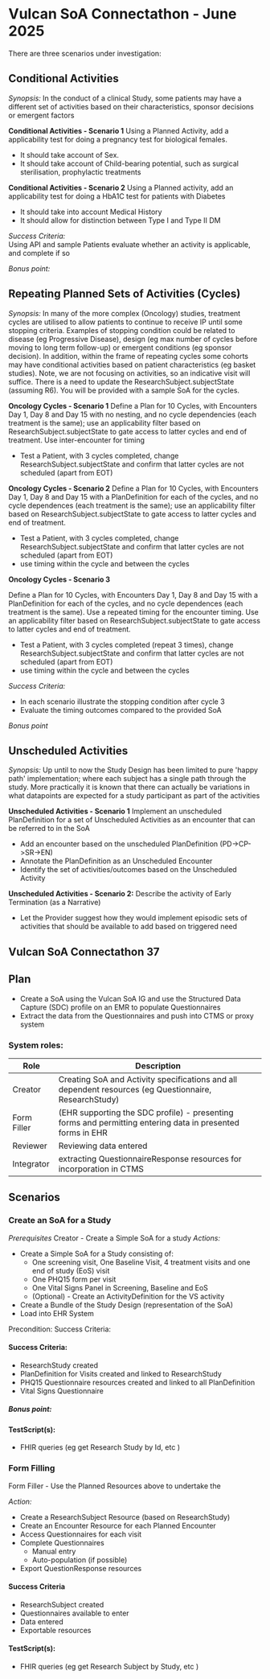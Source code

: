 # Vulcan SoA Connectathon - June 2025

There are three scenarios under investigation:

## Conditional Activities

*Synopsis:* 
In the conduct of a clinical Study, some patients may have a different set of activities based on their characteristics, sponsor decisions or emergent factors

**Conditional Activities - Scenario 1**
Using a Planned Activity, add a applicability test for doing a pregnancy test for biological females.
* It should take account of Sex.
* It should take account of Child-bearing potential, such as surgical sterilisation, prophylactic treatments

**Conditional Activities - Scenario 2**
Using a Planned activity, add an applicability test for doing a HbA1C test for patients with Diabetes
* It should take into account Medical History
* It should allow for distinction between Type I and Type II DM

*Success Criteria:*  
Using API and sample Patients evaluate whether an activity is applicable, and complete if so

*Bonus point:*

## Repeating Planned Sets of Activities (Cycles)

*Synopsis:* 
In many of the more complex (Oncology) studies, treatment cycles are utilised to allow patients to continue to receive IP until some stopping criteria.  Examples of stopping condition could be related to disease (eg Progressive Disease), design (eg max number of cycles before moving to long term follow-up) or emergent conditions (eg sponsor decision).   In addition, within the frame of repeating cycles some cohorts may have conditional activities based on patient characteristics (eg basket studies).  Note, we are not focusing on activities, so an indicative visit will suffice.  There is a need to update the ResearchSubject.subjectState (assuming R6).  You will be provided with a sample SoA for the cycles.


**Oncology Cycles - Scenario 1**
Define a Plan for 10 Cycles, with Encounters Day 1, Day 8 and Day 15 with no nesting, and no cycle dependencies (each treatment is the same); use an applicability filter based on ResearchSubject.subjectState to gate access to latter cycles and end of treatment.  Use inter-encounter for timing
* Test a Patient, with 3 cycles completed, change ResearchSubject.subjectState and confirm that latter cycles are not scheduled (apart from EOT)

**Oncology Cycles - Scenario 2**
Define a Plan for 10 Cycles, with Encounters Day 1, Day 8 and Day 15 with a PlanDefinition for each of the cycles, and no cycle dependences (each treatment is the same); use an applicability filter based on ResearchSubject.subjectState to gate access to latter cycles and end of treatment.
* Test a Patient, with 3 cycles completed, change ResearchSubject.subjectState and confirm that latter cycles are not scheduled (apart from EOT)
* use timing within the cycle and between the cycles

**Oncology Cycles - Scenario 3**

Define a Plan for 10 Cycles, with Encounters Day 1, Day 8 and Day 15 with a PlanDefinition for each of the cycles, and no cycle dependences (each treatment is the same).  Use a repeated timing for the encounter timing.  Use an applicability filter based on ResearchSubject.subjectState to gate access to latter cycles and end of treatment.
* Test a Patient, with 3 cycles completed (repeat 3 times), change ResearchSubject.subjectState and confirm that latter cycles are not scheduled (apart from EOT)
* use timing within the cycle and between the cycles

*Success Criteria:*  
* In each scenario illustrate the stopping condition after cycle 3
* Evaluate the timing outcomes compared to the provided SoA

*Bonus point*

## Unscheduled Activities

*Synopsis:* 
Up until to now the Study Design has been limited to pure 'happy path' implementation; where each subject has a single path through the study. More practically it is known that there can actually be variations in what datapoints are expected for a study participant as part of the activities

**Unscheduled Activities - Scenario 1**
Implement an unscheduled PlanDefinition for a set of Unscheduled Activities as an encounter that can be referred to in the SoA​
* Add an encounter based on the unscheduled PlanDefinition (PD->CP->SR->EN)​
* Annotate the PlanDefinition as an Unscheduled Encounter​
* Identify the set of activities/outcomes based on the Unscheduled Activity

**Unscheduled Activities - Scenario 2:**
Describe the activity of Early Termination (as a Narrative)
* ​Let the Provider suggest how they would implement episodic sets of activities that should be available to add based on triggered need



## Vulcan SoA Connectathon 37

## Plan

* Create a SoA using the Vulcan SoA IG and use the Structured Data Capture (SDC) profile on an EMR to populate Questionnaires
* Extract the data from the Questionnaires and push into CTMS or proxy system

### System roles:

|Role|Description|
|----|-----------|
| Creator | Creating SoA and Activity specifications and all dependent resources (eg Questionnaire, ResearchStudy) |
| Form Filler | (EHR supporting the SDC profile) - presenting forms and permitting entering data in presented forms in EHR |
| Reviewer | Reviewing data entered |
| Integrator | extracting QuestionnaireResponse resources for incorporation in CTMS|


## Scenarios

### Create an SoA for a Study

*Prerequisites*
Creator - Create a Simple SoA for a study
*Actions:*
* Create a Simple SoA for a Study consisting of:
  * One screening visit, One Baseline Visit, 4 treatment visits and one end of study (EoS) visit
  * One PHQ15 form per visit
  * One Vital Signs Panel in Screening, Baseline and EoS
  * (Optional) - Create an ActivityDefinition for the VS activity
* Create a Bundle of the Study Design (representation of the SoA)
* Load into EHR System

Precondition: Success Criteria: 

#### Success Criteria:  
* ResearchStudy created
* PlanDefinition for Visits created and linked to ResearchStudy
* PHQ15 Questionnaire resources created and linked to all PlanDefinition
* Vital Signs Questionnaire

##### Bonus point:

#### TestScript(s):
* FHIR queries (eg get Research Study by Id, etc )

### Form Filling 
Form Filler - Use the Planned Resources above to undertake the 

*Action:*
* Create a ResearchSubject Resource (based on ResearchStudy)
* Create an Encounter Resource for each Planned Encounter
* Access Questionnaires for each visit
* Complete Questionnaires 
  * Manual entry
  * Auto-population (if possible)
* Export QuestionResponse resources

#### Success Criteria
* ResearchSubject created
* Questionnaires available to enter
* Data entered
* Exportable resources

#### TestScript(s):
* FHIR queries (eg get Research Subject by Study, etc )



